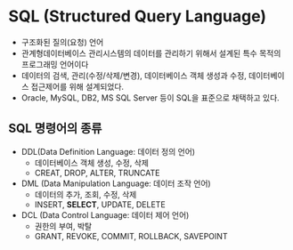 # SQL (Structured Query Language)
- 구조화된 질의(요청) 언어
- 관계형데이터베이스 관리시스템의 데이터를 관리하기 위해서 설계된 특수 목적의 프로그래밍 언어이다
- 데이터의 검색, 관리(수정/삭제/변경), 데이터베이스 객체 생성과 수정, 데이터베이스 접근제어를 위해 설계되었다.
- Oracle, MySQL, DB2, MS SQL Server 등이 SQL을 표준으로 채택하고 있다.

## SQL 명령어의 종류
- DDL(Data Definition Language: 데이터 정의 언어)
  + 데이터베이스 객체 생성, 수정, 삭제
  + CREAT, DROP, ALTER, TRUNCATE
- DML (Data Manipulation Language: 데이터 조작 언어)
  + 데이터의 추가, 조회, 수정, 삭제
  + INSERT, **SELECT**, UPDATE, DELETE
- DCL (Data Control Language: 데이터 제어 언어)
  + 권한의 부여, 박탈
  + GRANT, REVOKE, COMMIT, ROLLBACK, SAVEPOINT
